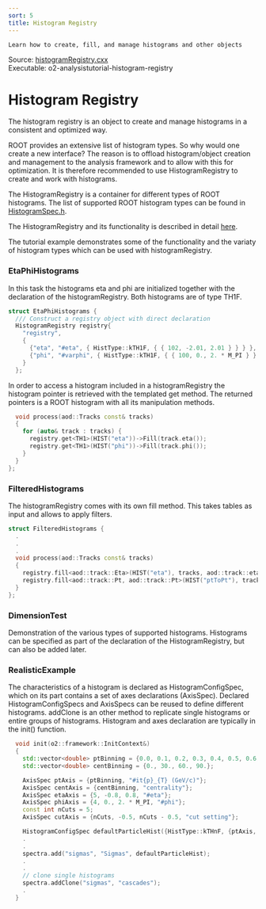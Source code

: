 ```yaml
---
sort: 5
title: Histogram Registry
---
```


```goal
Learn how to create, fill, and manage histograms and other objects
```

<div style="margin-bottom:5mm">
  Source: <a href="https://github.com/AliceO2Group/O2Physics/blob/master/Tutorials/src/histogramRegistry.cxx" target="_blank">histogramRegistry.cxx</a><br>
  Executable: o2-analysistutorial-histogram-registry
</div>

# Histogram Registry

The histogram registry is an object to create and manage histograms in a consistent and optimized way.

ROOT provides an extensive list of histogram types. So why would one create a new interface? The reason is to offload histogram/object creation and management to the analysis framework and to allow with this for optimization. It is therefore recommended to use HistogramRegistry to create and work with histograms.

The  HistogramRegistry is a container for different types of ROOT histograms.
The list of supported ROOT histogram types can be found in <a href="https://github.com/AliceO2Group/AliceO2/blob/dev/Framework/Core/include/Framework/HistogramSpec.h" target="_blank">HistogramSpec.h</a>.

The HistogramRegistry and its functionality is described in detail [here](../framework/framework.md#histogramregistry).

The tutorial example demonstrates some of the functionality and the variaty of histogram types which can be used with histogramRegistry.

<a name="etaphihistograms"></a>
### EtaPhiHistograms

In this task the histograms eta and phi are initialized together with the declaration of the histogramRegistry. Both histograms are of type TH1F.

```cpp
struct EtaPhiHistograms {
  /// Construct a registry object with direct declaration
  HistogramRegistry registry{
    "registry",
    {
      {"eta", "#eta", { HistType::kTH1F, { { 102, -2.01, 2.01 } } } },
      {"phi", "#varphi", { HistType::kTH1F, { { 100, 0., 2. * M_PI } } } }
    }
  };
```

In order to access a histogram included in a histogramRegistry the histogram pointer is retrieved with the templated get method. The returned pointers is a ROOT histogram with all its manipulation methods.

```cpp
  void process(aod::Tracks const& tracks)
  {
    for (auto& track : tracks) {
      registry.get<TH1>(HIST("eta"))->Fill(track.eta());
      registry.get<TH1>(HIST("phi"))->Fill(track.phi());
    }
  }
};
```

<a name="filteredhistograms"></a>
### FilteredHistograms

The histogramRegistry comes with its own fill method. This takes tables as input and allows to apply filters.

```cpp
struct FilteredHistograms {
  .
  .
  .
  void process(aod::Tracks const& tracks)
  {
    registry.fill<aod::track::Eta>(HIST("eta"), tracks, aod::track::eta > 0.0f);
    registry.fill<aod::track::Pt, aod::track::Pt>(HIST("ptToPt"), tracks, aod::track::pt < 5.0f);
  }
};
```

<a name="dimensiontest"></a>
### DimensionTest

Demonstration of the various types of supported histograms. Histograms can be specified as part of the declaration of the HistogramRegistry, but can also be added later.

<a name="realisticexample"></a>
### RealisticExample

The characteristics of a histogram is declared as HistogramConfigSpec, which on its part contains a set of axes declarations (AxisSpec).  Declared HistogramConfigSpecs and AxisSpecs can be reused to define different histograms. addClone is an other method to replicate single histograms or entire groups of histograms. Histogram and axes declaration are typically in the init() function.

```cpp
  void init(o2::framework::InitContext&)
  {
    std::vector<double> ptBinning = {0.0, 0.1, 0.2, 0.3, 0.4, 0.5, 0.6, 0.7, 0.8, 0.9, 1.0,
    std::vector<double> centBinning = {0., 30., 60., 90.};

    AxisSpec ptAxis = {ptBinning, "#it{p}_{T} (GeV/c)"};
    AxisSpec centAxis = {centBinning, "centrality"};
    AxisSpec etaAxis = {5, -0.8, 0.8, "#eta"};
    AxisSpec phiAxis = {4, 0., 2. * M_PI, "#phi"};
    const int nCuts = 5;
    AxisSpec cutAxis = {nCuts, -0.5, nCuts - 0.5, "cut setting"};

    HistogramConfigSpec defaultParticleHist({HistType::kTHnF, {ptAxis, etaAxis, centAxis, cutAxis}});
    .
    .
    spectra.add("sigmas", "Sigmas", defaultParticleHist);
    .
    .
    // clone single histograms
    spectra.addClone("sigmas", "cascades");
    .
  }
```




